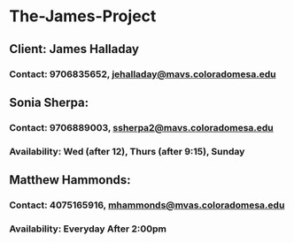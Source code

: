 # The-James-Project

## Client: James Halladay
### Contact: 9706835652, jehalladay@mavs.coloradomesa.edu

## Sonia Sherpa: 
### Contact: 9706889003, ssherpa2@mavs.coloradomesa.edu
### Availability: Wed (after 12), Thurs (after 9:15), Sunday

## Matthew Hammonds:
### Contact: 4075165916, mhammonds@mvas.coloradomesa.edu
### Availability: Everyday After 2:00pm
